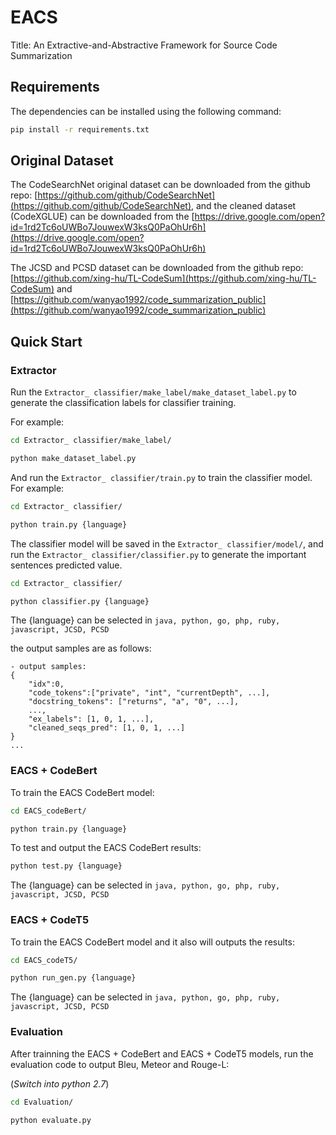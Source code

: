 # EACS
Title: An Extractive-and-Abstractive Framework for Source Code Summarization

## Requirements
The dependencies can be installed using the following command:

```bash
pip install -r requirements.txt
```

## Original Dataset
The CodeSearchNet original dataset can be downloaded from the github repo: [https://github.com/github/CodeSearchNet](https://github.com/github/CodeSearchNet), and the cleaned dataset (CodeXGLUE) can be downloaded from the [https://drive.google.com/open?id=1rd2Tc6oUWBo7JouwexW3ksQ0PaOhUr6h](https://drive.google.com/open?id=1rd2Tc6oUWBo7JouwexW3ksQ0PaOhUr6h)

The JCSD and PCSD dataset can be downloaded from the github repo: [https://github.com/xing-hu/TL-CodeSum](https://github.com/xing-hu/TL-CodeSum) and [https://github.com/wanyao1992/code_summarization_public](https://github.com/wanyao1992/code_summarization_public)

## Quick Start
### Extractor
Run the `Extractor_ classifier/make_label/make_dataset_label.py` to generate the classification labels for classifier training.

For example:
```bash
cd Extractor_ classifier/make_label/
```
```bash
python make_dataset_label.py
```

And run the `Extractor_ classifier/train.py` to train the classifier model.
For example:
```bash
cd Extractor_ classifier/
```
```bash
python train.py {language}
```

The classifier model will be saved in the `Extractor_ classifier/model/`, and run the `Extractor_ classifier/classifier.py` to generate the important sentences predicted value.
```bash
cd Extractor_ classifier/
```
```bash
python classifier.py {language}
```

The {language} can be selected in `java, python, go, php, ruby, javascript, JCSD, PCSD`

the output samples are as follows:
```
- output samples:
{
    "idx":0, 
    "code_tokens":["private", "int", "currentDepth", ...], 
    "docstring_tokens": ["returns", "a", "0", ...],  
    ...,  
    "ex_labels": [1, 0, 1, ...], 
    "cleaned_seqs_pred": [1, 0, 1, ...] 
}
...
```

### EACS + CodeBert
To train the EACS CodeBert model:
```bash
cd EACS_codeBert/
```
```bash
python train.py {language}
```

To test and output the EACS CodeBert results:
```bash
python test.py {language}
```

The {language} can be selected in `java, python, go, php, ruby, javascript, JCSD, PCSD`

### EACS + CodeT5

To train the EACS CodeBert model and it also will outputs the results: 
```bash
cd EACS_codeT5/
```
```bash
python run_gen.py {language}
```

The {language} can be selected in `java, python, go, php, ruby, javascript, JCSD, PCSD`

### Evaluation
After trainning the EACS + CodeBert and EACS + CodeT5 models, run the evaluation code to output Bleu, Meteor and Rouge-L:

(*Switch into python 2.7*)
```bash
cd Evaluation/
```
```bash
python evaluate.py
```
